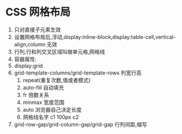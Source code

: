 # CSS 网格布局

1. 只对直接子元素生效
2. 设置网格布局后,浮动,display:inline-block,display:table-cell,vertical-align,column 无效
3. 行列,行和列交叉区域叫做单元格,网格线
4. 容器属性:
5. display:grid
6. grid-template-columns/grid-template-rows 列宽行高
   1. repeat(重复次数,值或者模式)
   2. auto-fill 自动填充
   3. fr 倍数关系
   4. minmax 宽度范围
   5. auto 浏览器自己决定长度
   6. 网格线名字 c1 100px c2
7. grid-row-gap/grid-column-gap/grid-gap 行列间距,缩写
